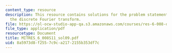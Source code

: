 ```yaml
---
content_type: resource
description: This resource contains solutions for the problem statements related to
  the discrete Fourier transform.
file: https://ol-ocw-studio-app-qa.s3.amazonaws.com/courses/res-6-008-digital-signal-processing-spring-2011/8a5973d8f2557c9ca2172155b353df7c_MITRES_6_008S11_sol09.pdf
file_type: application/pdf
resourcetype: Document
title: MITRES_6_008S11_sol09.pdf
uid: 8a5973d8-f255-7c9c-a217-2155b353df7c
---
```

